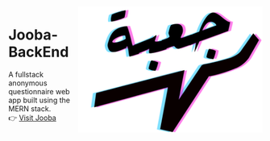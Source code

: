 <a href="https://jooba.vercel.app/">
    <img src="https://github.com/MohammedAlmeshal/Jooba-FrontEnd/blob/main/src/public/logo.svg" alt="Jooba logo" title="Jooba" align="right" height="250" />
</a>

Jooba-BackEnd
======================

A fullstack anonymous questionnaire web app built using the MERN stack.<br />
👉 <a href='https://jooba.vercel.app/' > Visit Jooba </a>









